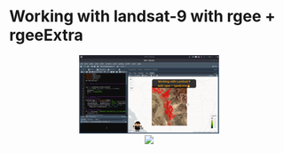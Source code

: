 # Working with landsat-9 with rgee + rgeeExtra 
<center>
  <img src="rgee.gif" width="50%">
</center>
<div>
<div align="center">
<a href="https://ko-fi.com/ambarja">
  <img src="https://img.shields.io/badge/Buy_me_a_coffee-5d83f5?style=for-the-badge&logo=ko-fi&logoColor=white&__cf_chl_managed_tk__=pmd_sOkOcrsQ4T6MRVPX2TeB_mbk2ZryAIn3rNigWIBBC6U-1633993526-0-gqNtZGzNAyWjcnBszQkl" width="218px">
  </a>
</div>
